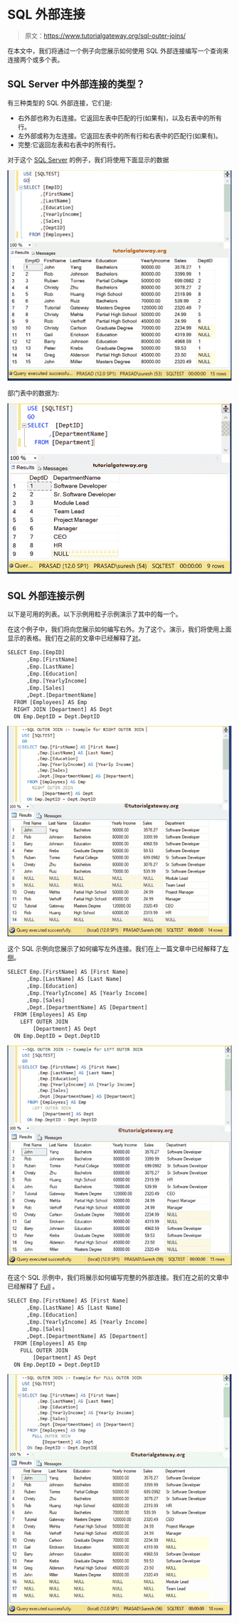 # SQL 外部连接

> 原文：<https://www.tutorialgateway.org/sql-outer-joins/>

在本文中，我们将通过一个例子向您展示如何使用 SQL 外部连接编写一个查询来连接两个或多个表。

## SQL Server 中外部连接的类型？

有三种类型的 SQL 外部连接，它们是:

*   右外部也称为右连接。它返回左表中匹配的行(如果有)，以及右表中的所有行。
*   左外部或称为左连接。它返回左表中的所有行和右表中的匹配行(如果有)。
*   完整:它返回左表和右表中的所有行。

对于这个 [SQL Server](https://www.tutorialgateway.org/sql/) 的例子，我们将使用下面显示的数据

![SQL Outer Joins Example 1](img/e5db7cdca26154d74679d5e1b95aea80.png)

部门表中的数据为:

![SQL Outer Joins Example 2](img/87785442b859b210a3c3403c12c43a5f.png)

## SQL 外部连接示例

以下是可用的列表。以下示例用粒子示例演示了其中的每一个。

在这个例子中，我们将向您展示如何编写右外。为了这个。演示，我们将使用上面显示的表格。我们在之前的文章中已经解释了[对](https://www.tutorialgateway.org/sql-right-join/)。

```
SELECT Emp.[EmpID]
      ,Emp.[FirstName]
      ,Emp.[LastName]
      ,Emp.[Education]
      ,Emp.[YearlyIncome]
      ,Emp.[Sales]
      ,Dept.[DepartmentName]
  FROM [Employees] AS Emp
  RIGHT JOIN [Department] AS Dept
  ON Emp.DeptID = Dept.DeptID
```

![SQL OUTER JOINS Example 1](img/bf05b0df6ea34c9b04841d01d2696757.png)

这个 SQL 示例向您展示了如何编写左外连接。我们在上一篇文章中已经解释了[左侧](https://www.tutorialgateway.org/sql-left-join/)。

```
SELECT Emp.[FirstName] AS [First Name]
      ,Emp.[LastName] AS [Last Name]
      ,Emp.[Education]
      ,Emp.[YearlyIncome] AS [Yearly Income]
      ,Emp.[Sales]
      ,Dept.[DepartmentName] AS [Department]
  FROM [Employees] AS Emp
	LEFT OUTER JOIN 
		[Department] AS Dept
  ON Emp.DeptID = Dept.DeptID
```

![SQL OUTER JOINS Example 2](img/ed37fe2c4a403fd622a45096cd079974.png)

在这个 SQL 示例中，我们将展示如何编写完整的外部连接。我们在之前的文章中已经解释了 [Full](https://www.tutorialgateway.org/sql-full-join/) 。

```
SELECT Emp.[FirstName] AS [First Name]
      ,Emp.[LastName] AS [Last Name]
      ,Emp.[Education]
      ,Emp.[YearlyIncome] AS [Yearly Income]
      ,Emp.[Sales]
      ,Dept.[DepartmentName] AS [Department]
  FROM [Employees] AS Emp
	FULL OUTER JOIN 
		[Department] AS Dept
  ON Emp.DeptID = Dept.DeptID
```

![SQL OUTER JOINS Example 3](img/801f08f1bd896a0f64bf2738db143f55.png)